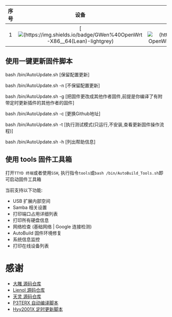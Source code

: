 |	序号	|	设备	|	设备编译状态及下载链接	|	插件配置	|	备注说明	|
| :-----------------: | :-------------: |:-----------------: | :-----------------: |  :-----------------: | 
| 1 |   [![(https://img.shields.io/badge/GWen%40OpenWrt-X86__64(Lean)-lightgrey)](https://raw.githubusercontent.com/GWen124/AutoBuild-OpenWrt/master/.github/workflows/build-openwrt.yml)    | [![(https://github.com/GWen124/AutoBuild-OpenWrt/workflows/Build_x64(lean)/badge.svg)](https://github.com/GWen124/AutoBuild-OpenWrt/actions/workflows/build-openwrt.yml) |[![(https://img.shields.io/badge/编译-配置-orange.svg)](https://raw.githubusercontent.com/GWen124/AutoBuild-OpenWrt/master/build/Lede_source/.config) | ![(https://img.shields.io/github/last-commit/GWen124/AutoBuild-OpenWrt.svg)](https://github.com/GWen124/AutoBuild-OpenWrt#%E4%BD%BF%E7%94%A8%E4%B8%80%E9%94%AE%E6%9B%B4%E6%96%B0%E5%9B%BA%E4%BB%B6%E8%84%9A%E6%9C%AC)|


## 使用一键更新固件脚本

bash /bin/AutoUpdate.sh				[保留配置更新]

bash /bin/AutoUpdate.sh	-n			[不保留配置更新]

bash /bin/AutoUpdate.sh	-g			[把固件更改成其他作者固件,前提是你编译了有附带定时更新插件的其他作者的固件]

bash /bin/AutoUpdate.sh	-c			[更换Github地址]

bash /bin/AutoUpdate.sh	-t			[执行测试模式(只运行,不安装,查看更新固件操作流程)]

bash /bin/AutoUpdate.sh	-h			[列出帮助信息]


## 使用 tools 固件工具箱

   打开`TTYD 终端`或者使用`SSH`, 执行指令`tools`或`bash /bin/AutoBuild_Tools.sh`即可启动固件工具箱

   当前支持以下功能:

   - USB 扩展内部空间
   - Samba 相关设置
   - 打印端口占用详细列表
   - 打印所有硬盘信息
   - 网络检查 (基础网络 | Google 连接检测)
   - AutoBuild 固件环境修复
   - 系统信息监控
   - 打印在线设备列表
# 感谢
- [大雕 源码仓库](https://github.com/coolsnowwolf/lede.git)
- [Lienol 源码仓库](https://github.com/Lienol/openwrt.git)
- [天灵 源码仓库](https://github.com/project-openwrt/openwrt.git)
- [P3TERX 自动编译脚本](https://github.com/P3TERX/Actions-OpenWrt)
- [Hyy2001X 定时更新脚本](https://github.com/Hyy2001X/AutoBuild-Actions)
